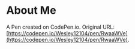 # About Me

A Pen created on CodePen.io. Original URL: [https://codepen.io/Wesley12104/pen/RwaaWVe](https://codepen.io/Wesley12104/pen/RwaaWVe).


